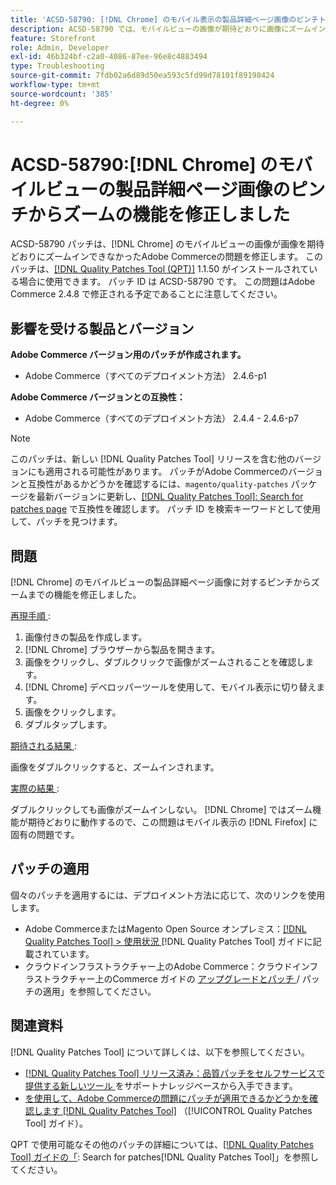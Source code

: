 ```yaml
---
title: 'ACSD-58790: [!DNL Chrome] のモバイル表示の製品詳細ページ画像のピンチトゥズーム機能を修正しました。'
description: ACSD-58790 では、モバイルビューの画像が期待どおりに画像にズームイン  [!DNL Chrome]  なかったAdobe Commerceの問題が修正されました。
feature: Storefront
role: Admin, Developer
exl-id: 46b324bf-c2a0-4086-87ee-96e8c4883494
type: Troubleshooting
source-git-commit: 7fdb02a6d89d50ea593c5fd99d78101f89198424
workflow-type: tm+mt
source-wordcount: '385'
ht-degree: 0%

---
```


# ACSD-58790:[!DNL Chrome] のモバイルビューの製品詳細ページ画像のピンチからズームの機能を修正しました

ACSD-58790 パッチは、[!DNL Chrome] のモバイルビューの画像が画像を期待どおりにズームインできなかったAdobe Commerceの問題を修正します。 このパッチは、[[!DNL Quality Patches Tool (QPT)]](https://experienceleague.adobe.com/en/docs/commerce-operations/tools/quality-patches-tool/quality-patches-tool-to-self-serve-quality-patches) 1.1.50 がインストールされている場合に使用できます。 パッチ ID は ACSD-58790 です。 この問題はAdobe Commerce 2.4.8 で修正される予定であることに注意してください。

## 影響を受ける製品とバージョン

**Adobe Commerce バージョン用のパッチが作成されます。**

* Adobe Commerce（すべてのデプロイメント方法） 2.4.6-p1

**Adobe Commerce バージョンとの互換性：**

* Adobe Commerce（すべてのデプロイメント方法） 2.4.4 - 2.4.6-p7

>[!NOTE]
>
>このパッチは、新しい [!DNL Quality Patches Tool] リリースを含む他のバージョンにも適用される可能性があります。 パッチがAdobe Commerceのバージョンと互換性があるかどうかを確認するには、`magento/quality-patches` パッケージを最新バージョンに更新し、[[!DNL Quality Patches Tool]: Search for patches page](https://experienceleague.adobe.com/tools/commerce-quality-patches/index.html) で互換性を確認します。 パッチ ID を検索キーワードとして使用して、パッチを見つけます。

## 問題

[!DNL Chrome] のモバイルビューの製品詳細ページ画像に対するピンチからズームまでの機能を修正しました。

<u> 再現手順 </u>:

1. 画像付きの製品を作成します。
1. [!DNL Chrome] ブラウザーから製品を開きます。
1. 画像をクリックし、ダブルクリックで画像がズームされることを確認します。
1. [!DNL Chrome] デベロッパーツールを使用して、モバイル表示に切り替えます。
1. 画像をクリックします。
1. ダブルタップします。

<u> 期待される結果 </u>:

画像をダブルクリックすると、ズームインされます。

<u> 実際の結果 </u>:

ダブルクリックしても画像がズームインしない。 [!DNL Chrome] ではズーム機能が期待どおりに動作するので、この問題はモバイル表示の [!DNL Firefox] に固有の問題です。

## パッチの適用

個々のパッチを適用するには、デプロイメント方法に応じて、次のリンクを使用します。

* Adobe CommerceまたはMagento Open Source オンプレミス：[[!DNL Quality Patches Tool] > 使用状況 ](/help/tools/quality-patches-tool/usage.md) [!DNL Quality Patches Tool] ガイドに記載されています。
* クラウドインフラストラクチャー上のAdobe Commerce：クラウドインフラストラクチャー上のCommerce ガイドの [ アップグレードとパッチ ](https://experienceleague.adobe.com/docs/commerce-cloud-service/user-guide/develop/upgrade/apply-patches.html)/ パッチの適用」を参照してください。

## 関連資料

[!DNL Quality Patches Tool] について詳しくは、以下を参照してください。

* [[!DNL Quality Patches Tool]  リリース済み：品質パッチをセルフサービスで提供する新しいツール ](https://experienceleague.adobe.com/en/docs/commerce-operations/tools/quality-patches-tool/quality-patches-tool-to-self-serve-quality-patches) をサポートナレッジベースから入手できます。
* [ を使用して、Adobe Commerceの問題にパッチが適用できるかどうかを確認します  [!DNL Quality Patches Tool]](/help/tools/quality-patches-tool/patches-available-in-qpt/check-patch-for-magento-issue-with-magento-quality-patches.md) （[!UICONTROL Quality Patches Tool] ガイド）。


QPT で使用可能なその他のパッチの詳細については、[[!DNL Quality Patches Tool] ガイドの「](https://experienceleague.adobe.com/tools/commerce-quality-patches/index.html): Search for patches[!DNL Quality Patches Tool]」を参照してください。
